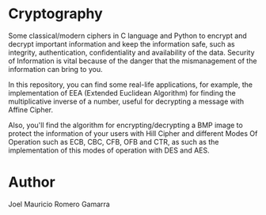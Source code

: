 # Cryptography
Some classical/modern ciphers in C language and Python to encrypt and decrypt important information and keep the information safe, such as integrity, authentication, confidentiality and availability of the data. Security of Information is vital because of the danger that the mismanagement of the information can bring to you.

In this repository, you can find some real-life applications, for example, the implementation of EEA (Extended Euclidean Algorithm) for finding the multiplicative inverse of a number, useful for decrypting a message with Affine Cipher.

Also, you'll find the algorithm for encrypting/decrypting a BMP image to protect the information of your users with Hill Cipher and different Modes Of Operation such as ECB, CBC, CFB, OFB and CTR, as such as the implementation of this modes of operation with DES and AES.

# Author

Joel Mauricio Romero Gamarra
